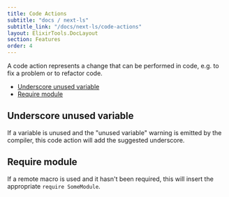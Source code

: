```yaml
---
title: Code Actions
subtitle: "docs / next-ls"
subtitle_link: "/docs/next-ls/code-actions"
layout: ElixirTools.DocLayout
section: Features
order: 4
---
```


A code action represents a change that can be performed in code, e.g. to fix a problem or to refactor code.


- [Underscore unused variable](#underscore-unused-variable)
- [Require module](#require-module)

## Underscore unused variable

If a variable is unused and the "unused variable" warning is emitted by the compiler, this code action will add the suggested underscore.

## Require module

If a remote macro is used and it hasn't been required, this will insert the appropriate `require SomeModule`.

